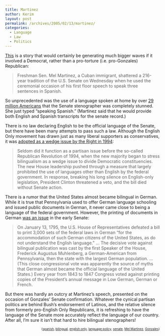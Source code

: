 ```yaml
---
title: Martinez
author: Kerim
layout: post
permalink: /archives/2005/02/13/martinez/
categories:
  - Language
  - Law
  - Politics
---
```

<a href="http://www.sfgate.com/cgi-bin/article.cgi?file=/chronicle/archive/2005/02/03/MNGIHB4KOK1.DTL&#038;type=printable" onclick="_gaq.push(['_trackEvent', 'outbound-article', 'http://www.sfgate.com/cgi-bin/article.cgi?file=/chronicle/archive/2005/02/03/MNGIHB4KOK1.DTL&type=printable', 'This']);" >This</a> is a story that would certainly be generating much bigger waves if it involved a Democrat, rather than a pro-torture (i.e. pro-Gonzales) Republican:

> Freshman Sen. Mel Martinez, a Cuban immigrant, shattered a 216-year tradition of the U.S. Senate on Wednesday when he used the ceremonial occasion of his first floor speech to speak three sentences in Spanish.

So unprecedented was the use of a language spoken at home by over <a href="http://www.census.gov/Press-Release/www/releases/archives/facts_for_features_special_editions/002270.html" onclick="_gaq.push(['_trackEvent', 'outbound-article', 'http://www.census.gov/Press-Release/www/releases/archives/facts_for_features_special_editions/002270.html', '29 million Americans']);" >29 million Americans</a> that the Senate stenographer was completely stunned. She just typed &#8220;speaking Spanish.&#8221; (Martinez said that he would provide both English and Spanish transcripts for the senate record.)

There is no law declaring English to be the official language of the Senate, but there have been many attempts to pass such a law. Although the English Only movement has drawn just as many liberal supporters as conservatives, it was <a href="http://ourworld.compuserve.com/homepages/JWCRAWFORD/anatomy.htm" onclick="_gaq.push(['_trackEvent', 'outbound-article', 'http://ourworld.compuserve.com/homepages/JWCRAWFORD/anatomy.htm', 'adopted as a wedge issue by the Right in 1994']);" >adopted as a wedge issue by the Right in 1994</a>:

> Seldom did it function as a partisan issue before the so-called Republican Revolution of 1994, when the new majority began to stress bilingualism as a wedge issue to divide Democratic constituencies. The new House leadership pushed through a measure that largely prohibited the use of languages other than English by the federal government. In response, breaking his long silence on English-only legislation, President Clinton threatened a veto, and the bill died without Senate action.

There is a rumor that the United States almost became bilingual in German. While it is true that Pennsylvania used to offer German language schooling and issued public documents in German, it never came close to being a language of the federal government. However, the printing of documents in German <a href="http://www.workings.com/LIA_His.htm" onclick="_gaq.push(['_trackEvent', 'outbound-article', 'http://www.workings.com/LIA_His.htm', 'was an issue']);" >was an issue</a> in the early Senate:

> On January 13, 1795, the U.S. House of Representatives defeated a bill to print 3,000 sets of the federal laws in German &#8220;for the accommodation of such German citizens of the United States, as do not understand the English language.&#8221; &#8230; The decisive vote against bilingual publication was cast by the first Speaker of the House, Frederick Augustus Muhlenberg, a German-American from Pennsylvania, then the state with the largest German population. &#8230; (This close congressional vote was apparently the source of myths that German almost became the official language of the United States.) Every year from 1843 to 1847 Congress voted against printing copies of the President’s annual message in Low German, German or French.

But there was hardly an outcry at Martinez&#8217;s speech, presented on the occasion of Gonzales&#8217; Senate confirmation. Whatever the cynical partisan politics are behind Bush&#8217;s endorsement of Latinos, and the relative silence from formerly pro-English Only Republicans, it is refreshing to have the language of the Senate more accurately reflect the language of our country. After all, I&#8217;m sure it isn&#8217;t that hard to hire bilingual stenographers!

<div style="text-align:right;">
  <span style="font-size:x-small;">{<a href="http://technorati.com/tag/spanish" onclick="_gaq.push(['_trackEvent', 'outbound-article', 'http://technorati.com/tag/spanish', 'spanish']);"  rel="tag">spanish</a>, <a href="http://technorati.com/tag/bilingual" onclick="_gaq.push(['_trackEvent', 'outbound-article', 'http://technorati.com/tag/bilingual', 'bilingual']);"  rel="tag">bilingual</a>, <a href="http://technorati.com/tag/english only" onclick="_gaq.push(['_trackEvent', 'outbound-article', 'http://technorati.com/tag/english only', 'english only']);"  rel="tag">english only</a>, <a href="http://technorati.com/tag/language policy" onclick="_gaq.push(['_trackEvent', 'outbound-article', 'http://technorati.com/tag/language policy', 'language policy']);"  rel="tag">language policy</a>, <a href="http://technorati.com/tag/senate" onclick="_gaq.push(['_trackEvent', 'outbound-article', 'http://technorati.com/tag/senate', 'senate']);"  rel="tag">senate</a>, <a href="http://technorati.com/tag/Mel Martinez" onclick="_gaq.push(['_trackEvent', 'outbound-article', 'http://technorati.com/tag/Mel Martinez', 'Mel Martinez']);"  rel="tag">Mel Martinez</a>, <a href="http://technorati.com/tag/Gonzales" onclick="_gaq.push(['_trackEvent', 'outbound-article', 'http://technorati.com/tag/Gonzales', 'Gonzales']);"  rel="tag">Gonzales</a>}</span>


